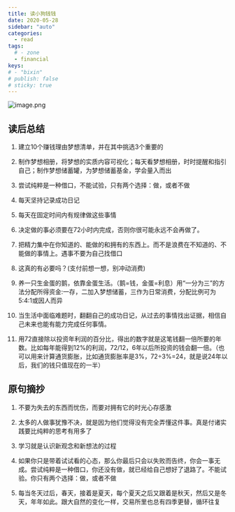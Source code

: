 ```yaml
---
title: 读小狗钱钱
date: 2020-05-28
sidebar: "auto"
categories:
  - read
tags:
  # - zone
  - financial
keys:
# - "bixin"
# publish: false
# sticky: true
---
```


![image.png](https://i.loli.net/2020/05/28/wb7TDK4MkgNChUY.png)



## 读后总结

1. 建立10个赚钱理由梦想清单，并在其中挑选3个重要的

2. 制作梦想相册，将梦想的实质内容可视化；每天看梦想相册，时时提醒和指引自己；制作梦想储蓄罐，为梦想储蓄基金，学会量入而出

3. 尝试纯粹是一种借口，不能试验，只有两个选择：做，或者不做

4. 每天坚持记录成功日记

5. 每天在固定时间内有规律做这些事情

6. 决定做的事必须要在72小时内完成，否则你很可能永远不会再做了。

7. 把精力集中在你知道的、能做的和拥有的东西上。而不是浪费在不知道的、不能做的事情上。遇事不要为自己找借口

8. 这真的有必要吗？(支付前想一想，别冲动消费)

9. 养一只生金蛋的鹅，依靠金蛋生活。（鹅=钱，金蛋=利息）用“一分为三”的方法分配所得资金:一存，二加入梦想储蓄，三作为日常消费，分配比例可为5:4:1或因人而异

10. 当生活中面临难题时，翻翻自己的成功日记，从过去的事情找出证据，相信自己未来也能有能力完成任何事情。

11. 用72直接除以投资年利润的百分比，得出的数字就是这笔钱翻一倍所要的年数。比如每年能得到12%的利润，72/12，6年以后所投资的钱会翻一倍。（也可以用来计算通货膨胀，比如通货膨胀率是3%，72÷3%=24，就是说24年以后，我们的钱只值现在的一半）




## 原句摘抄

1. 不要为失去的东西而忧伤，而要对拥有它的时光心存感激

2. 太多的人做事犹豫不决，就是因为他们觉得没有完全弄懂这件事。真是付诸实践要比纯粹的思考有用多了

3. 学习就是认识新观念和新想法的过程

4. 如果你只是带着试试看的心态，那么你最后只会以失败而告终，你会一事无成。尝试纯粹是一种借口，你还没有做，就已经给自己想好了退路了。不能试验。你只有两个选择：做，或者不做

5. 每当冬天过后，春天，接着是夏天，每个夏天之后又跟着是秋天，然后又是冬天，年年如此。跟大自然的变化一样，交易所里也总有四季更替，循环往复


<br/>
<Valine></Valine>